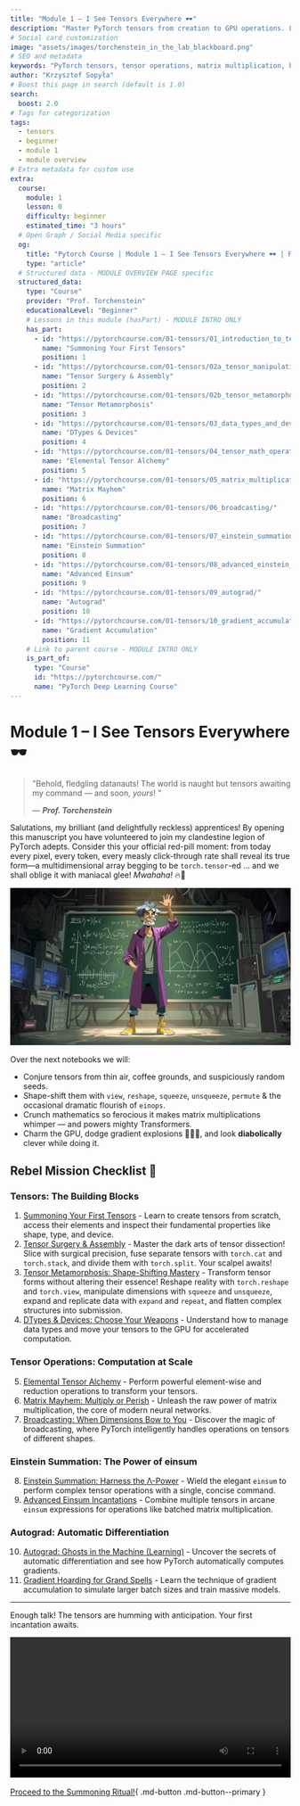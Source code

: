 ```yaml
---
title: "Module 1 – I See Tensors Everywhere 🕶️"
description: "Master PyTorch tensors from creation to GPU operations. Learn tensor manipulation, matrix multiplication, broadcasting, Einstein summation, and automatic differentiation (autograd)."
# Social card customization
image: "assets/images/torchenstein_in_the_lab_blackboard.png"
# SEO and metadata
keywords: "PyTorch tensors, tensor operations, matrix multiplication, broadcasting, einsum, autograd, GPU PyTorch, neural network fundamentals"
author: "Krzysztof Sopyła"
# Boost this page in search (default is 1.0)
search:
  boost: 2.0
# Tags for categorization
tags:
  - tensors
  - beginner
  - module 1
  - module overview
# Extra metadata for custom use
extra:
  course:
    module: 1
    lesson: 0
    difficulty: beginner
    estimated_time: "3 hours"
  # Open Graph / Social Media specific
  og:
    title: "Pytorch Course | Module 1 – I See Tensors Everywhere 🕶️ | Prof. Torchenstein's Lab"
    type: "article"
  # Structured data - MODULE OVERVIEW PAGE specific
  structured_data:
    type: "Course"
    provider: "Prof. Torchenstein"
    educationalLevel: "Beginner"
    # Lessons in this module (hasPart) - MODULE INTRO ONLY
    has_part:
      - id: "https://pytorchcourse.com/01-tensors/01_introduction_to_tensors/"
        name: "Summoning Your First Tensors"
        position: 1
      - id: "https://pytorchcourse.com/01-tensors/02a_tensor_manipulation/"
        name: "Tensor Surgery & Assembly"
        position: 2
      - id: "https://pytorchcourse.com/01-tensors/02b_tensor_metamorphosis/"
        name: "Tensor Metamorphosis"
        position: 3
      - id: "https://pytorchcourse.com/01-tensors/03_data_types_and_devices/"
        name: "DTypes & Devices"
        position: 4
      - id: "https://pytorchcourse.com/01-tensors/04_tensor_math_operations/"
        name: "Elemental Tensor Alchemy"
        position: 5
      - id: "https://pytorchcourse.com/01-tensors/05_matrix_multiplication/"
        name: "Matrix Mayhem"
        position: 6
      - id: "https://pytorchcourse.com/01-tensors/06_broadcasting/"
        name: "Broadcasting"
        position: 7
      - id: "https://pytorchcourse.com/01-tensors/07_einstein_summation/"
        name: "Einstein Summation"
        position: 8
      - id: "https://pytorchcourse.com/01-tensors/08_advanced_einstein_summation/"
        name: "Advanced Einsum"
        position: 9
      - id: "https://pytorchcourse.com/01-tensors/09_autograd/"
        name: "Autograd"
        position: 10
      - id: "https://pytorchcourse.com/01-tensors/10_gradient_accumulation/"
        name: "Gradient Accumulation"
        position: 11
    # Link to parent course - MODULE INTRO ONLY
    is_part_of:
      type: "Course"
      id: "https://pytorchcourse.com/"
      name: "PyTorch Deep Learning Course"
---
```


# Module 1 – I See Tensors Everywhere 🕶️

> "Behold, fledgling datanauts! The world is naught but tensors awaiting my command — and soon, *yours*! " 
> 
> — **_Prof. Torchenstein_**

Salutations, my brilliant (and delightfully reckless) apprentices! By opening this manuscript you have volunteered to join my clandestine legion of PyTorch adepts. Consider this your official red-pill moment: from today every pixel, every token, every measly click-through rate shall reveal its true form—a multidimensional array begging to be `torch.tensor`-ed … and we shall oblige it with maniacal glee! *Mwahaha!* 🔥🧪

![pytorch tensors everywhere](/assets/images/torchenstein_in_the_lab_blackboard.png)

Over the next notebooks we will:

- Conjure tensors from thin air, coffee grounds, and suspiciously random seeds.
- Shape-shift them with `view`, `reshape`, `squeeze`, `unsqueeze`, `permute` & the occasional dramatic flourish of `einops`.
- Crunch mathematics so ferocious it makes matrix multiplications whimper — and powers mighty Transformers.
- Charm the GPU, dodge gradient explosions 🏃‍♂️💥, and look **diabolically** clever while doing it.

## Rebel Mission Checklist 📝

### Tensors: The Building Blocks
1. [Summoning Your First Tensors](01_introduction_to_tensors.ipynb) - Learn to create tensors from scratch, access their elements and inspect their fundamental properties like shape, type, and device.
2. [Tensor Surgery & Assembly](02a_tensor_manipulation.ipynb) - Master the dark arts of tensor dissection! Slice with surgical precision, fuse separate tensors with `torch.cat` and `torch.stack`, and divide them with `torch.split`. Your scalpel awaits!
3. [Tensor Metamorphosis: Shape-Shifting Mastery](02b_tensor_metamorphosis.ipynb) - Transform tensor forms without altering their essence! Reshape reality with `torch.reshape` and `torch.view`, manipulate dimensions with `squeeze` and `unsqueeze`, expand and replicate data with `expand` and `repeat`, and flatten complex structures into submission.
4. [DTypes & Devices: Choose Your Weapons](03_data_types_and_devices.ipynb) - Understand how to manage data types and move your tensors to the GPU for accelerated computation.

### Tensor Operations: Computation at Scale
5. [Elemental Tensor Alchemy](04_tensor_math_operations.ipynb) - Perform powerful element-wise and reduction operations to transform your tensors.
6. [Matrix Mayhem: Multiply or Perish](05_matrix_multiplication.ipynb) - Unleash the raw power of matrix multiplication, the core of modern neural networks.
7. [Broadcasting: When Dimensions Bow to You](06_broadcasting.ipynb) - Discover the magic of broadcasting, where PyTorch intelligently handles operations on tensors of different shapes.

### Einstein Summation: The Power of einsum
8. [Einstein Summation: Harness the Λ-Power](07_einstein_summation.ipynb) - Wield the elegant `einsum` to perform complex tensor operations with a single, concise command.
9. [Advanced Einsum Incantations](08_advanced_einstein_summation.ipynb) - Combine multiple tensors in arcane `einsum` expressions for operations like batched matrix multiplication.

### Autograd: Automatic Differentiation
10. [Autograd: Ghosts in the Machine (Learning)](09_autograd.ipynb) - Uncover the secrets of automatic differentiation and see how PyTorch automatically computes gradients.
11. [Gradient Hoarding for Grand Spells](10_gradient_accumulation.ipynb) - Learn the technique of gradient accumulation to simulate larger batch sizes and train massive models.

---

Enough talk! The tensors are humming with anticipation. Your first incantation awaits.



<video controls width="100%"  src="/assets/images/torchenstein_coffe_explore_tensors_v2.mp4" title="Professor Torchenstein invites you to explore tensors">
  Your browser does not support the video tag. Please update your browser to view this content.
</video>


[Proceed to the Summoning Ritual!](01_introduction_to_tensors.ipynb){ .md-button .md-button--primary }



